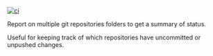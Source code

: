 [![ci](https://github.com/andoco/git-report-rust/actions/workflows/ci.yml/badge.svg)](https://github.com/andoco/git-report-rust/actions/workflows/ci.yml)

Report on multiple git repositories folders to get a summary of status.

Useful for keeping track of which repositories have uncommitted or unpushed changes.
